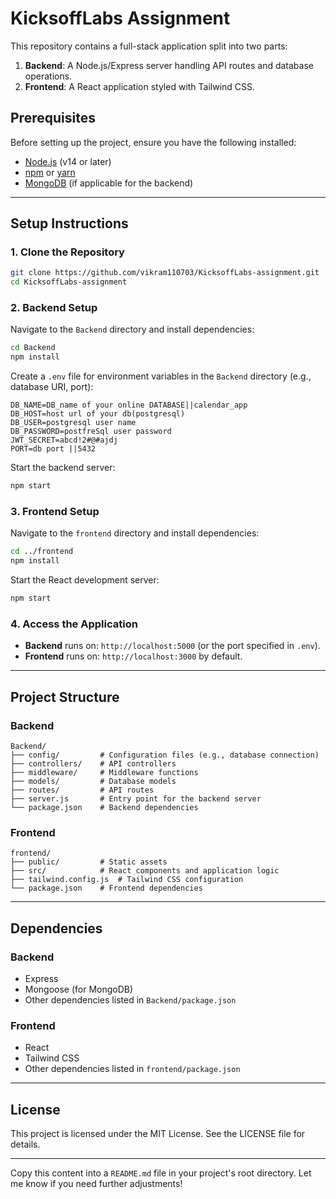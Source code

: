 
# KicksoffLabs Assignment

This repository contains a full-stack application split into two parts:
1. **Backend**: A Node.js/Express server handling API routes and database operations.
2. **Frontend**: A React application styled with Tailwind CSS.

## Prerequisites

Before setting up the project, ensure you have the following installed:
- [Node.js](https://nodejs.org/) (v14 or later)
- [npm](https://www.npmjs.com/) or [yarn](https://yarnpkg.com/)
- [MongoDB](https://www.mongodb.com/) (if applicable for the backend)

---

## Setup Instructions

### 1. Clone the Repository
```bash
git clone https://github.com/vikram110703/KicksoffLabs-assignment.git
cd KicksoffLabs-assignment
```

### 2. Backend Setup

Navigate to the `Backend` directory and install dependencies:
```bash
cd Backend
npm install
```

Create a `.env` file for environment variables in the `Backend` directory (e.g., database URI, port):
```
DB_NAME=DB_name of your online DATABASE||calendar_app
DB_HOST=host url of your db(postgresql)
DB_USER=postgresql user name
DB_PASSWORD=postfreSql user password
JWT_SECRET=abcd!2#@#ajdj
PORT=db port ||5432

```

Start the backend server:
```bash
npm start
```

### 3. Frontend Setup

Navigate to the `frontend` directory and install dependencies:
```bash
cd ../frontend
npm install
```

Start the React development server:
```bash
npm start
```

### 4. Access the Application

- **Backend** runs on: `http://localhost:5000` (or the port specified in `.env`).
- **Frontend** runs on: `http://localhost:3000` by default.

---

## Project Structure

### Backend
```
Backend/
├── config/         # Configuration files (e.g., database connection)
├── controllers/    # API controllers
├── middleware/     # Middleware functions
├── models/         # Database models
├── routes/         # API routes
├── server.js       # Entry point for the backend server
└── package.json    # Backend dependencies
```

### Frontend
```
frontend/
├── public/         # Static assets
├── src/            # React components and application logic
├── tailwind.config.js  # Tailwind CSS configuration
└── package.json    # Frontend dependencies
```

---

## Dependencies

### Backend
- Express
- Mongoose (for MongoDB)
- Other dependencies listed in `Backend/package.json`

### Frontend
- React
- Tailwind CSS
- Other dependencies listed in `frontend/package.json`

---

## License

This project is licensed under the MIT License. See the LICENSE file for details.

---

Copy this content into a `README.md` file in your project's root directory. Let me know if you need further adjustments!
